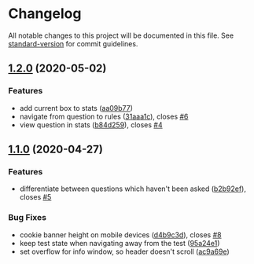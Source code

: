 # Changelog

All notable changes to this project will be documented in this file. See [standard-version](https://github.com/conventional-changelog/standard-version) for commit guidelines.

## [1.2.0](https://github.com/cevou/referee.app/compare/v1.1.0...v1.2.0) (2020-05-02)


### Features

* add current box to stats ([aa09b77](https://github.com/cevou/referee.app/commit/aa09b774eb6a540c2500df26a37b54f279f053e3))
* navigate from question to rules ([31aaa1c](https://github.com/cevou/referee.app/commit/31aaa1ce4b92519d8c2f8e783d377cbc167cb620)), closes [#6](https://github.com/cevou/referee.app/issues/6)
* view question in stats ([b84d259](https://github.com/cevou/referee.app/commit/b84d2597dd13547d1fa17998a515de707e1b0d66)), closes [#4](https://github.com/cevou/referee.app/issues/4)

## [1.1.0](https://github.com/cevou/referee.app/compare/v1.0.0...v1.1.0) (2020-04-27)


### Features

* differentiate between questions which haven't been asked ([b2b92ef](https://github.com/cevou/referee.app/commit/b2b92ef3cff4aa66dfa4a5a952a2078b32b7ad34)), closes [#5](https://github.com/cevou/referee.app/issues/5)


### Bug Fixes

* cookie banner height on mobile devices ([d4b9c3d](https://github.com/cevou/referee.app/commit/d4b9c3dd7031c3f7d9c9592e9153d8f425d21bdb)), closes [#8](https://github.com/cevou/referee.app/issues/8)
* keep test state when navigating away from the test ([95a24e1](https://github.com/cevou/referee.app/commit/95a24e1329afc50fec1fba6e343cbab63da12f70))
* set overflow for info window, so header doesn't scroll ([ac9a69e](https://github.com/cevou/referee.app/commit/ac9a69e33a5d3801b04dc8ce6bc433e3e0bed806))
